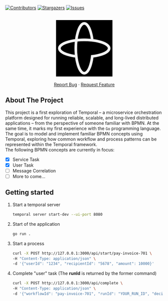 <div id="top"></div>

<!-- PROJECT SHIELDS -->
[![Contributors][contributors-shield]][contributors-url]
[![Stargazers][stars-shield]][stars-url]
[![Issues][issues-shield]][issues-url]
<!-- END OF PROJECT SHIELDS -->

<!-- PROJECT LOGO -->
<br />
<div align="center">
    <a href="https://www.temporal.io">
        <img src="images/temporal-logo.png" alt="Image" height="180">
    </a>
    <p>
        <a href="https://github.com/peterhnm/temporal-getting-started/issues">Report Bug</a>
        ·
        <a href="https://github.com/peterhnm/temporal-getting-started/pulls">Request Feature</a>
    </p>
</div>

## About The Project

This project is a first exploration of Temporal – a microservice orchestration platform 
designed for running reliable, scalable, and long-lived distributed applications – from 
the perspective of someone familiar with BPMN.
At the same time, it marks my first experience with the `Go` programming language.  
The goal is to model and implement familiar BPMN concepts using Temporal, exploring how 
common workflow and process patterns can be represented within the Temporal framework.  
The following BPMN concepts are currently in focus:
- [x] Service Task
- [x] User Task
- [ ] Message Correlation
- [ ] More to come...

## Getting started
1. Start a temporal server
   ```bash
   temporal server start-dev --ui-port 8080
   ```

2. Start of the application
   ```bash
   go run .
   ```
   
3. Start a process
   ```bash
   curl -X POST http://127.0.0.1:3000/api/start/pay-invoice-701 \
   -H "Content-Type: application/json" \
   -d '{"userId": "1234", "recipientId": "5678", "amount": 10000}'
   ```
   
4. Complete "user" task (The **runId** is returned by the former command)
   ```bash
   curl -X POST http://127.0.0.1:3000/api/complete \
   -H "Content-Type: application/json" \
   -d '{"workflowId": "pay-invoice-701", "runId": "YOUR_RUN_ID", "decision": false}'
   ```

<!-- MARKDOWN LINKS & IMAGES -->
<!-- https://www.markdownguide.org/basic-syntax/#reference-style-links -->
[contributors-shield]: https://img.shields.io/github/contributors/peterhnm/temporal-getting-started.svg?style=for-the-badge
[contributors-url]: https://github.com/peterhnm/temporal-getting-started/graphs/contributors

[stars-shield]: https://img.shields.io/github/stars/peterhnm/temporal-getting-started.svg?style=for-the-badge
[stars-url]: https://github.com/peterhnm/temporal-getting-started/stargazers

[issues-shield]: https://img.shields.io/github/issues/peterhnm/temporal-getting-started.svg?style=for-the-badge
[issues-url]: https://github.com/peterhnm/temporal-getting-started/issues
